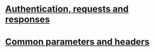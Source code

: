 # [Authentication, requests and responses](https://docs.microsoft.com/azure/key-vault/authentication-requests-and-responses?context=rest/api/keyvault/rc/rc)
# [Common parameters and headers](https://docs.microsoft.com/azure/key-vault/common-parameters-and-headers?context=rest/api/keyvault/rc/rc)